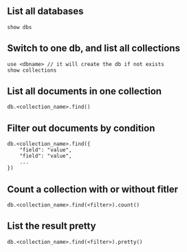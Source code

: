 ## List all databases
    show dbs

## Switch to one db, and list all collections
    use <dbname> // it will create the db if not exists
    show collections

## List all documents in one collection
    db.<collection_name>.find()

## Filter out documents by condition
    db.<collection_name>.find({
        "field": "value",
        "field": "value",
        ...
    })

## Count a collection with or without fitler
    db.<collection_name>.find(<filter>).count()

## List the result pretty
    db.<collection_name>.find(<filter>).pretty()